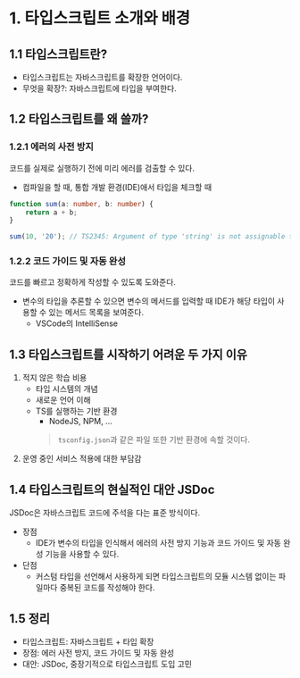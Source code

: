 # 1. 타입스크립트 소개와 배경

## 1.1 타입스크립트란?

- 타입스크립트는 자바스크립트를 확장한 언어이다.
- 무엇을 확장?: 자바스크립트에 타입을 부여한다.

## 1.2 타입스크립트를 왜 쓸까?

### 1.2.1 에러의 사전 방지

코드를 실제로 실행하기 전에 미리 에러를 검출할 수 있다.

- 컴파일을 할 때, 통합 개발 환경(IDE)애서 타입을 체크할 때

```ts
function sum(a: number, b: number) {
    return a + b;
}

sum(10, '20'); // TS2345: Argument of type 'string' is not assignable to parameter of type 'number'.
```

### 1.2.2 코드 가이드 및 자동 완성

코드를 빠르고 정확하게 작성할 수 있도록 도와준다.

- 변수의 타입을 추론할 수 있으면 변수의 메서드를 입력할 때 IDE가 해당 타입이 사용할 수 있는 메서드 목록을 보여준다.
    - VSCode의 IntelliSense

## 1.3 타입스크립트를 시작하기 어려운 두 가지 이유

1. 적지 않은 학습 비용
    - 타입 시스템의 개념
    - 새로운 언어 이해
    - TS를 실행하는 기반 환경
        - NodeJS, NPM, ...
      > `tsconfig.json`과 같은 파일 또한 기반 환경에 속할 것이다.
2. 운영 중인 서비스 적용에 대한 부담감

## 1.4 타입스크립트의 현실적인 대안 JSDoc

JSDoc은 자바스크립트 코드에 주석을 다는 표준 방식이다.

- 장점
    - IDE가 변수의 타입을 인식해서 에러의 사전 방지 기능과 코드 가이드 및 자동 완성 기능을 사용할 수 있다.
- 단점
    - 커스텀 타입을 선언해서 사용하게 되면 타입스크립트의 모듈 시스템 없이는 파일마다 중복된 코드를 작성해야 한다.

## 1.5 정리

- 타입스크립트: 자바스크립트 + 타입 확장
- 장점: 에러 사전 방지, 코드 가이드 및 자동 완성
- 대안: JSDoc, 중장기적으로 타입스크립트 도입 고민
